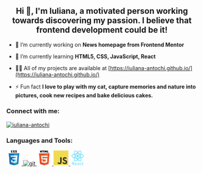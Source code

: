 <h2 align="center">Hi 👋, I'm Iuliana, a motivated person working towards discovering my passion. I believe that frontend development could be it!</h1>

- 🔭 I’m currently working on **News homepage from Frontend Mentor**

- 🌱 I’m currently learning **HTML5, CSS, JavaScript, React**

- 👨‍💻 All of my projects are available at [https://iuliana-antochi.github.io/](https://iuliana-antochi.github.io/)

- ⚡ Fun fact **I love to play with my cat, capture memories and nature into pictures, cook new recipes and bake delicious cakes.**

<h3 align="left">Connect with me:</h3>
<p align="left">
<a href="https://linkedin.com/in/iuliana-antochi" target="blank"><img align="center" src="https://raw.githubusercontent.com/rahuldkjain/github-profile-readme-generator/master/src/images/icons/Social/linked-in-alt.svg" alt="iuliana-antochi" height="30" width="40" /></a>
</p>

<h3 align="left">Languages and Tools:</h3>
<p align="left"> <a href="https://www.w3schools.com/css/" target="_blank" rel="noreferrer"> <img src="https://raw.githubusercontent.com/devicons/devicon/master/icons/css3/css3-original-wordmark.svg" alt="css3" width="40" height="40"/> </a> <a href="https://git-scm.com/" target="_blank" rel="noreferrer"> <img src="https://www.vectorlogo.zone/logos/git-scm/git-scm-icon.svg" alt="git" width="40" height="40"/> </a> <a href="https://www.w3.org/html/" target="_blank" rel="noreferrer"> <img src="https://raw.githubusercontent.com/devicons/devicon/master/icons/html5/html5-original-wordmark.svg" alt="html5" width="40" height="40"/> </a> <a href="https://developer.mozilla.org/en-US/docs/Web/JavaScript" target="_blank" rel="noreferrer"> <img src="https://raw.githubusercontent.com/devicons/devicon/master/icons/javascript/javascript-original.svg" alt="javascript" width="40" height="40"/> </a> <a href="https://reactjs.org/" target="_blank" rel="noreferrer"> <img src="https://raw.githubusercontent.com/devicons/devicon/master/icons/react/react-original-wordmark.svg" alt="react" width="40" height="40"/> </a> </p>

